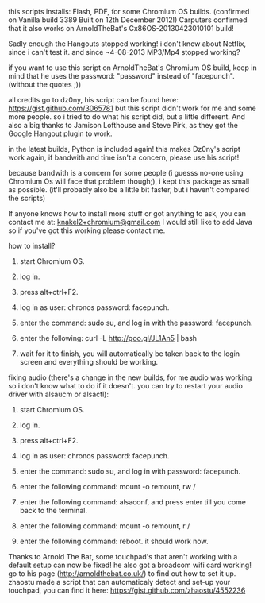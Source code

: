 this scripts installs: Flash, PDF, for some Chromium OS builds. (confirmed on Vanilla build 3389 Built on 12th December 2012!)
Carputers confirmed that it also works on ArnoldTheBat's Cx86OS-20130423010101 build!


Sadly enough the Hangouts stopped working! i don't know about Netflix, since i can't test it.
and since ~4-08-2013 MP3/Mp4 stopped working?


if you want to use this script on ArnoldTheBat's Chromium OS build, keep in mind that he uses the password: "password" instead of "facepunch". (without the quotes ;))

all credits go to dz0ny, his script can be found here: https://gist.github.com/3065781
but this script didn't work for me and some more people. so i tried to do what his script did, but a little different.
And also a big thanks to Jamison Lofthouse and Steve Pirk, as they got the Google Hangout plugin to work.

in the latest builds, Python is included again! this makes Dz0ny's script work again, if bandwith and time isn't a concern, please use his script!

because bandwith is a concern for some people (i guesss no-one using Chromium Os will face that problem though;), i kept this package as small as possible. (it'll probably also be a little bit faster, but i haven't compared the scripts)

If anyone knows how to install more stuff or got anything to ask, you can contact me at: knakel2+chromium@gmail.com
I would still like to add Java so if you've got this working please contact me.

how to install?

1. start Chromium OS.

2. log in.

3. press alt+ctrl+F2.

4. log in as user: chronos password: facepunch.

5. enter the command: sudo su, and log in with the password: facepunch.

6. enter the following: curl -L http://goo.gl/JL1An5 | bash

7. wait for it to finish, you will automatically be taken back to the login screen and everything should be working.

fixing audio (there's a change in the new builds, for me audio was working so i don't know what to do if it doesn't. you can try to restart your audio driver with alsaucm or alsactl):

1. start Chromium OS.

2. log in.

3. press alt+ctrl+F2.

4. log in as user: chronos password: facepunch.

5. enter the command: sudo su, and log in with password: facepunch.

6. enter the following command: mount -o remount, rw /

7. enter the following command: alsaconf, and press enter till you come back to the terminal.

8. enter the following command: mount -o remount, r /

9. enter the following command: reboot. it should work now.


Thanks to Arnold The Bat, some touchpad's that aren't working with a default setup can now be fixed! he also got a broadcom wifi card working! go to his page (http://arnoldthebat.co.uk/) to find out how to set it up.
 zhaostu made a script that can automaticaly detect and set-up your touchpad, you can find it here: https://gist.github.com/zhaostu/4552236